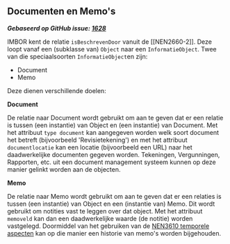 ## Documenten en Memo's

***Gebaseerd op GitHub issue: [1628](https://github.com/Stichting-CROW/imbor/issues/1628)***

IMBOR kent de relatie `isBeschrevenDoor` vanuit de [[NEN2660-2]]. Deze loopt vanaf een (subklasse van) `Object` naar een `InformatieObject`. Twee van die speciaalsoorten `InformatieObject`en zijn:
- Document 
- Memo

Deze dienen verschillende doelen:

**Document**

De relatie naar Document wordt gebruikt om aan te geven dat er een relatie is tussen (een instantie) van Object en (een instantie) van Document. Met het attribuut `type document` kan aangegeven worden welk soort document het betreft (bijvoorbeeld 'Revisietekening') en met het attribuut `documentlocatie` kan een locatie (bijvoorbeeld een URL) naar het daadwerkelijke documenten gegeven worden. Tekeningen, Vergunningen, Rapporten, etc. uit een document management systeem kunnen op deze manier gelinkt worden aan de objecten. 

**Memo**

De relatie naar Memo wordt gebruikt om aan te geven dat er een relaties is tussen (een instantie) van Object en een (instantie van) Memo. Dit wordt gebruikt om notities vast te leggen over dat object. Met het attribuut `memoveld` kan dan een daadwerkelijke waarde (de notitie) worden vastgelegd. Doormiddel van het gebruiken van de [NEN3610 temporele aspecten](#nen3610-temporele-aspecten) kan op die manier een historie van memo's worden bijgehouden. 

